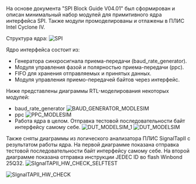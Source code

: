 На основе документа "SPI Block Guide V04.01" был сформирован и описан минимальный набор модулей для примитивного ядра интерфейса SPI. Также модули промоделированы и отлажены в ПЛИС Intel Cyclone IV.

Структура ядра:
![SPI](https://github.com/TurDi1/Primitive_SPI/assets/90939428/5ad93f05-98d8-4bf1-a56c-c6c22f521a09)

Ядро интерфейса состоит из:
* Генератора синхросигнала приема-передачи (baud_rate_generator).
* Модуля управления фазой и полярностью приема-передачи (ppc).
* FIFO для хранения отправляемых и принятых данных.
* Модуля управления приемо-передачей байтов через интерфейс.



Ниже представлены диаграммы RTL-моделирования некоторых модулей:
* baud_rate_generator
  ![BAUD_GENERATOR_MODLESIM](https://github.com/TurDi1/Primitive_SPI/assets/90939428/4a9e778d-3b9d-4a51-8a1d-8e9928fd3136)
* ppc
  ![PPC_MODLESIM](https://github.com/TurDi1/Primitive_SPI/assets/90939428/d10dff93-265e-4db7-877b-216158f4d87f)
* Работа ядра в целом. Отправка тестовой последовательности байт интерфейсу самому себе.
  ![DUT_MODELSIM_1](https://github.com/TurDi1/Primitive_SPI/assets/90939428/0a3cb334-6a0f-449c-8e5e-96fef371d144)
  ![DUT_MODELSIM](https://github.com/TurDi1/Primitive_SPI/assets/90939428/aa02d2b5-d9dd-4f1b-80e2-2f96ae6b2a78)

Также сняты диаграммы из логического анализатора ПЛИС SignalTapII с результатом работы ядра. На первой диаграмме показана отправка тестовой последовательности байт интерфейсу самому себе. На второй диаграмме показана отправка инструкции JEDEC ID во flash Winbond 25Q32.
![SIgnalTAPII_HW_CHECK_SELFTEST](https://github.com/TurDi1/Primitive_SPI/assets/90939428/8bd27f96-01d9-4a0a-8ff8-edb2fc58a5c1)

![SIgnalTAPII_HW_CHECK](https://github.com/TurDi1/Primitive_SPI/assets/90939428/4ae03074-627c-40a8-97b3-d07d587394e3)
